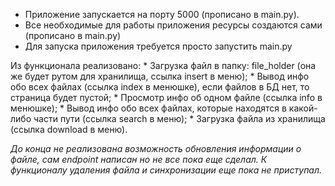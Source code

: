 * Приложение запускается на порту 5000 (прописано в main.py).
* Все необходимые для работы приложения ресурсы создаются сами (прописано в main.py)
* Для запуска приложения требуется просто запустить main.py

Из функционала реализовано:
    * Загрузка файл в папку: file_holder (она же будет рутом для хранилища, ссылка insert в меню);
    * Вывод инфо обо всех файлах (ссылка index в менюшке), если файлов в БД нет, то страница будет пустой;
    * Просмотр инфо об одном файле (ссылка info в менюшке);
    * Вывод инфо обо всех файлах, которые находятся в какой-либо части пути (ссылка search в меню);
    * Загрузка файла из хранилища (ссылка download в меню).

_До конца не реализована возможность обновления информации о файле, сам endpoint написан но не все пока еще сделал._
_К функционалу удаления файла и синхронизации еще пока не приступал._


